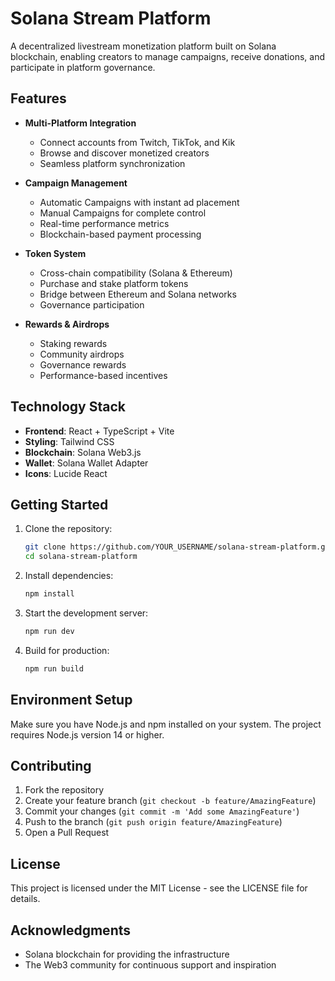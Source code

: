 # Solana Stream Platform

A decentralized livestream monetization platform built on Solana blockchain, enabling creators to manage campaigns, receive donations, and participate in platform governance.

## Features

- **Multi-Platform Integration**
  - Connect accounts from Twitch, TikTok, and Kik
  - Browse and discover monetized creators
  - Seamless platform synchronization

- **Campaign Management**
  - Automatic Campaigns with instant ad placement
  - Manual Campaigns for complete control
  - Real-time performance metrics
  - Blockchain-based payment processing

- **Token System**
  - Cross-chain compatibility (Solana & Ethereum)
  - Purchase and stake platform tokens
  - Bridge between Ethereum and Solana networks
  - Governance participation

- **Rewards & Airdrops**
  - Staking rewards
  - Community airdrops
  - Governance rewards
  - Performance-based incentives

## Technology Stack

- **Frontend**: React + TypeScript + Vite
- **Styling**: Tailwind CSS
- **Blockchain**: Solana Web3.js
- **Wallet**: Solana Wallet Adapter
- **Icons**: Lucide React

## Getting Started

1. Clone the repository:
   ```bash
   git clone https://github.com/YOUR_USERNAME/solana-stream-platform.git
   cd solana-stream-platform
   ```

2. Install dependencies:
   ```bash
   npm install
   ```

3. Start the development server:
   ```bash
   npm run dev
   ```

4. Build for production:
   ```bash
   npm run build
   ```

## Environment Setup

Make sure you have Node.js and npm installed on your system. The project requires Node.js version 14 or higher.

## Contributing

1. Fork the repository
2. Create your feature branch (`git checkout -b feature/AmazingFeature`)
3. Commit your changes (`git commit -m 'Add some AmazingFeature'`)
4. Push to the branch (`git push origin feature/AmazingFeature`)
5. Open a Pull Request

## License

This project is licensed under the MIT License - see the LICENSE file for details.

## Acknowledgments

- Solana blockchain for providing the infrastructure
- The Web3 community for continuous support and inspiration